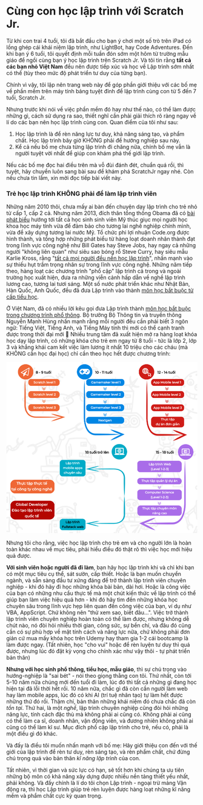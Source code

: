 # Cùng con học lập trình với Scratch Jr.

Từ khi con trai 4 tuổi, tôi đã bắt đầu cho bạn ý chơi một số trò trên iPad có lồng ghép cái khái niệm lập trình, như LightBot, hay Code Adventures. Đến khi bạn ý 6 tuổi, tôi quyết định mỗi tuần đón sớm một hôm từ trường mẫu giáo để ngồi cùng bạn ý học lập trình trên Scratch Jr. Và tôi tin rằng **tất cả các bạn nhỏ Việt Nam** đều nên được tiếp xúc và học về Lập trình sớm nhất có thể \(tùy theo mức độ phát triển tư duy của từng bạn\).

Chính vì vậy, tôi lập nên trang web này để góp phần giới thiệu với các bố mẹ về phần mềm trên máy tính bảng tuyệt đỉnh để lập trình cùng con từ 5 đến 7 tuổi, Scratch Jr.

Nhưng trước khi nói về việc phần mềm đó hay như thế nào, có thể làm được những gì, cách sử dụng ra sao, thiết nghĩ cần phải giải thích rõ ràng ngay về lí do các bạn nên học lập trình cùng con. Quan điểm của tôi như sau:

1. Học lập trình là để rèn năng lực tư duy, khả năng sáng tạo, và phẩm chất. Học lập trình bây giờ KHÔNG phải để hướng nghiệp sau này.
2. Kể cả nếu bố mẹ chưa từng lập trình đi chăng nữa, chính bố mẹ vẫn là người tuyệt vời nhất để giúp con khám phá thế giới lập trình.

Nếu các bố mẹ đọc hai điều trên mà vỗ đùi đánh đét, chuẩn quá rồi, thì tuyệt, hãy chuyển luôn sang bài sau để khám phá ScratchJr ngay nhé. Còn nếu chưa tin lắm, xin mời đọc tiếp bài viết này.

### Trẻ học lập trình KHÔNG phải để làm lập trình viên

Những năm 2010 thôi, chưa mấy ai bàn đến chuyện dạy lập trình cho trẻ nhỏ từ cấp 1, cấp 2 cả. Nhưng năm 2013, đích thân tổng thống Obama đã có [bài phát biểu](https://www.youtube.com/watch?v=6XvmhE1J9PY) hướng tới tất cả học sinh sinh viên Mỹ thúc giục mọi người học khoa học máy tính vừa để đảm bảo cho tương lai nghề nghiệp chính mình, vừa để xây dựng tương lai nước Mỹ. Tổ chức phi lợi nhuận Code.org được hình thành, và tổng hợp những phát biểu từ hàng loạt doanh nhân thành đạt trong lĩnh vực công nghệ như Bill Gates hay Steve Jobs, hay ngay cả những người "không liên quan" như siêu sao bóng rổ Steve Curry, hay siêu mẫu  Karlie Kross, rằng "[tất cả mọi người đều nền học lập trình](https://code.org/promote)", nhấn mạnh vào sự thiếu hụt trầm trọng nhân sự trong lĩnh vực công nghệ. Những năm tiếp theo, hàng loạt các chương trình "phổ cập" lập trình cả trong và ngoài trường học xuất hiện, đưa ra những viễn cảnh hấp dẫn về nghề lập trình lương cao, tương lai tươi sáng. Một số nước phát triển khác như Nhật Bản, Hàn Quốc, Anh Quốc, đều đã đưa Lập trình vào thành [môn học bắt buộc từ cấp tiểu học](https://tuoitre.vn/tre-em-nhat-ban-se-phai-hoc-lap-trinh-tu-tieu-hoc-20190327104528742.htm).

Ở Việt Nam, đã có nhiều lời kêu gọi đưa Lập trình thành [môn học bắt buộc trong chương trình phổ thông](https://thanhnien.vn/giao-duc/bo-truong-nguyen-manh-hung-can-day-hoc-bat-buoc-mon-ngon-ngu-lap-trinh-o-pho-thong-1298957.html). Bộ trưởng Bộ Thông tin và truyền thông Nguyễn Mạnh Hùng nhấn mạnh rằng mỗi người đều cần phải biết 3 ngôn ngữ: Tiếng Việt, Tiếng Anh, và Tiếng Máy tính thì mới có thể cạnh tranh được trong thời đại mới 🧐 Nhiều trung tâm đã xuất hiện mở ra hàng loạt khóa học dạy lập trình, có những khóa cho trẻ em ngay từ 8 tuổi - tức là lớp 2, lớp 3 và khẳng khái cam kết việc làm lương ít nhất 10 triệu cho các cháu \(mà KHÔNG cần học đại học\) chỉ cần theo học hết được chương trình:

![](../.gitbook/assets/screen-shot-2021-04-16-at-15.11.26.png)

Nhưng tôi cho rằng, việc học lập trình cho trẻ em và cho người lớn là hoàn toàn khác nhau về mục tiêu, phải hiểu điều đó thật rõ thì việc học mới hiệu quả được.

**Với sinh viên hoặc người đã đi làm**, bạn hãy học lập trình khi và chỉ khi bạn có một mục tiêu cụ thể, sát sườn, cấp thiết. Hoặc là bạn muốn chuyển ngành, và sẵn sàng đầu tư xứng đáng để trở thành lập trình viên chuyên nghiệp - khi đó hãy đi học những khóa bài bản, dài hơi. Hoặc là công việc của bạn có những nhu cầu thực tế mà một chút kiến thức về lập trình có thể giúp bạn làm việc hiệu quả hơn - khi đó hãy tìm đến những khóa học chuyên sâu trong lĩnh vực hẹp liên quan đến công việc của bạn, ví dụ như VBA, AppScript. Chứ không nên "thử xem sao, biết đâu...". Việc trở thành lập trình viên chuyên nghiệp hoàn toàn có thể làm được, nhưng không dễ chút nào, nó đòi hỏi nhiều thời gian, công sức, sự bền chí, và đâu đó cũng cần có sự phù hợp về mặt tính cách và năng lực nữa, chứ không phải đơn giản cứ mua mấy khóa học trên Udemy hay tham gia 1-2 cái bootcamp là làm được ngay. \(Tất nhiên, học "cho vui" hoặc để rèn luyện tư duy thì quá được, nhưng lúc đó đặt kỳ vọng cho chính xác như vậy thôi - tự phát triển bản thân\)

**Nhưng với học sinh phổ thông, tiểu học, mẫu giáo**, thì sự chú trọng vào hướng-nghiệp là "sai bét" - nói theo giọng thằng con tôi. Thứ nhất, còn tới 5-10 năm nữa chúng mới đến tuổi đi làm, lúc đó thì tất cả những gì đang học hiện tại đã lỗi thời hết rồi. 10 năm nữa, chắc gì đã còn cần người làm web hay làm mobile apps, lúc đó có khi AI \(trí tuệ nhân tạo\) tự làm hết được những thứ đó rồi. Thậm chí, bản thân những khái niệm đó chưa chắc đã còn _tồn tại_. Thứ hai, là một _nghề_, lập trình chuyên nghiệp cũng đòi hỏi những năng lực, tính cách đặc thù mà không phải ai cũng có. Không phải ai cũng có thể làm ca sĩ, doanh nhân, vận động viên, và đương nhiên không phải ai cũng có thể làm kĩ sư. Mục đích phổ cập lập trình cho trẻ, nếu có, phải là một điều gì đó khác.

Và đấy là điều tôi muốn nhấn mạnh với bố mẹ: Hãy giới thiệu con đến với thế giới của lập trình để rèn tư duy, rèn sáng tạo, và rèn phẩm chất, chứ đừng chú trọng quá vào bản thân _kĩ năng lập trình_ của con.



Tất nhiên, vì thời gian và sức lực có hạn, sẽ tốt hơn khi chúng ta ưu tiên những bộ môn có khả năng xây dựng được nhiều nền tảng thiết yếu nhất, phải không. Và đấy chính là lí do tôi chọn Lập trình - ngoại trừ mảng Vận động ra, thì học Lập trình giúp trẻ rèn luyện được hàng loạt những kĩ năng mềm và phẩm chất cực kỳ quan trọng.

